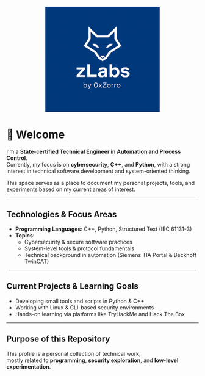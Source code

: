 <p align="center">
  <img src="zlabs-logo.png" alt="zLabs Logo" width="300"/>
</p>

# 👋 Welcome

I'm a **State-certified Technical Engineer in Automation and Process Control**.  
Currently, my focus is on **cybersecurity**, **C++**, and **Python**, with a strong interest in technical software development and system-oriented thinking.

This space serves as a place to document my personal projects, tools, and experiments based on my current areas of interest.

---

## Technologies & Focus Areas

- **Programming Languages**: C++, Python, Structured Text (IEC 61131-3)  
- **Topics**:  
  - Cybersecurity & secure software practices  
  - System-level tools & protocol fundamentals  
  - Technical background in automation (Siemens TIA Portal & Beckhoff TwinCAT)

---

## Current Projects & Learning Goals

- Developing small tools and scripts in Python & C++  
- Working with Linux & CLI-based security environments  
- Hands-on learning via platforms like TryHackMe and Hack The Box

---

## Purpose of this Repository

This profile is a personal collection of technical work,  
mostly related to **programming**, **security exploration**, and **low-level experimentation**.
